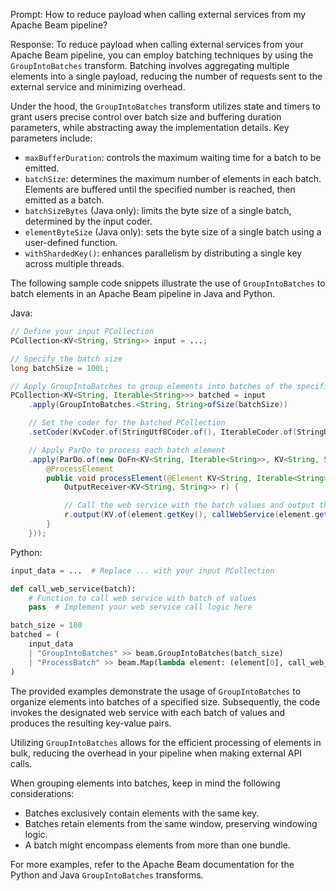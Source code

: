 Prompt:
How to reduce payload when calling external services from my Apache Beam pipeline?

Response:
To reduce payload when calling external services from your Apache Beam pipeline, you can employ batching techniques by using the `GroupIntoBatches` transform. Batching involves aggregating multiple elements into a single payload, reducing the number of requests sent to the external service and minimizing overhead.

Under the hood, the `GroupIntoBatches` transform utilizes state and timers to grant users precise control over batch size and buffering duration parameters, while abstracting away the implementation details. Key parameters include:
* `maxBufferDuration`: controls the maximum waiting time for a batch to be emitted.
* `batchSize`: determines the maximum number of elements in each batch. Elements are buffered until the specified number is reached, then emitted as a batch.
* `batchSizeBytes` (Java only): limits the byte size of a single batch, determined by the input coder.
* `elementByteSize` (Java only): sets the byte size of a single batch using a user-defined function.
* `withShardedKey()`: enhances parallelism by distributing a single key across multiple threads.

The following sample code snippets illustrate the use of `GroupIntoBatches` to batch elements in an Apache Beam pipeline in Java and Python.

Java:

```java
// Define your input PCollection
PCollection<KV<String, String>> input = ...;

// Specify the batch size
long batchSize = 100L;

// Apply GroupIntoBatches to group elements into batches of the specified size
PCollection<KV<String, Iterable<String>>> batched = input
    .apply(GroupIntoBatches.<String, String>ofSize(batchSize))

    // Set the coder for the batched PCollection
    .setCoder(KvCoder.of(StringUtf8Coder.of(), IterableCoder.of(StringUtf8Coder.of())))

    // Apply ParDo to process each batch element
    .apply(ParDo.of(new DoFn<KV<String, Iterable<String>>, KV<String, String>>() {
        @ProcessElement
        public void processElement(@Element KV<String, Iterable<String>> element,
            OutputReceiver<KV<String, String>> r) {

            // Call the web service with the batch values and output the result
            r.output(KV.of(element.getKey(), callWebService(element.getValue())));
        }
    }));
```

Python:

```python
input_data = ...  # Replace ... with your input PCollection

def call_web_service(batch):
    # Function to call web service with batch of values
    pass  # Implement your web service call logic here

batch_size = 100
batched = (
    input_data
    | "GroupIntoBatches" >> beam.GroupIntoBatches(batch_size)
    | "ProcessBatch" >> beam.Map(lambda element: (element[0], call_web_service(element[1])))
)
```

The provided examples demonstrate the usage of `GroupIntoBatches` to organize elements into batches of a specified size. Subsequently, the code invokes the designated web service with each batch of values and produces the resulting key-value pairs.

Utilizing `GroupIntoBatches` allows for the efficient processing of elements in bulk, reducing the overhead in your pipeline when making external API calls.

When grouping elements into batches, keep in mind the following considerations:
* Batches exclusively contain elements with the same key.
* Batches retain elements from the same window, preserving windowing logic.
* A batch might encompass elements from more than one bundle.

For more examples, refer to the Apache Beam documentation for the Python and Java `GroupIntoBatches` transforms.
